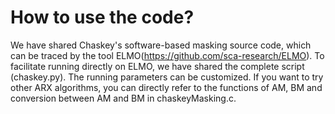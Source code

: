 # How to use the code?
We have shared Chaskey's software-based masking source code, which can be traced by the tool ELMO(https://github.com/sca-research/ELMO). To facilitate running directly on ELMO, we have shared the complete script (chaskey.py). The running parameters can be customized.
If you want to try other ARX algorithms, you can directly refer to the functions of AM, BM and conversion between AM and BM in chaskeyMasking.c.
